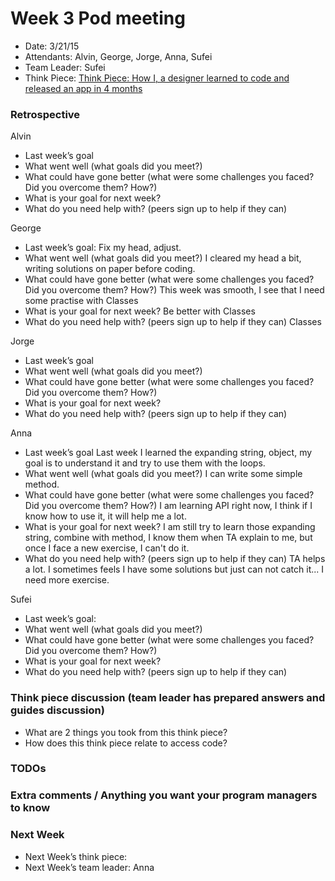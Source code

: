 # Week 3 Pod meeting

* Date: 3/21/15
* Attendants: Alvin, George, Jorge, Anna, Sufei
* Team Leader: Sufei
* Think Piece: [Think Piece: How I, a designer learned to code and released an app in 4 months](https://medium.com/ios-os-x-development/how-i-a-designer-learned-to-code-and-released-an-app-in-4-months-219d7c1b8df1)

### Retrospective

Alvin

* Last week’s goal
* What went well (what goals did you meet?)
* What could have gone better (what were some challenges you faced? Did you overcome them? How?)
* What is your goal for next week?
* What do you need help with? (peers sign up to help if they can)

George

* Last week’s goal: Fix my head, adjust.
* What went well (what goals did you meet?) I cleared my head a bit, writing solutions on paper before coding.
* What could have gone better (what were some challenges you faced? Did you overcome them? How?) This week was smooth, I see that I need some practise with Classes
* What is your goal for next week? Be better with Classes
* What do you need help with? (peers sign up to help if they can) Classes

Jorge

* Last week’s goal
* What went well (what goals did you meet?)
* What could have gone better (what were some challenges you faced? Did you overcome them? How?)
* What is your goal for next week?
* What do you need help with? (peers sign up to help if they can)

Anna

* Last week’s goal Last week I learned the expanding string, object, my goal is to understand it and try to use them with the loops. 
* What went well (what goals did you meet?) I can write some simple method.
* What could have gone better (what were some challenges you faced? Did you overcome them? How?) I am learning API right now, I think if I know how to use it, it will help me a lot. 
* What is your goal for next week? I am still try to learn those expanding string, combine with method, I know them when TA explain to me, but once I face a new exercise, I can't do it. 
* What do you need help with? (peers sign up to help if they can) TA helps a lot. I sometimes feels I have some solutions but just can not catch it... I need more exercise. 

Sufei

* Last week’s goal:
* What went well (what goals did you meet?)
* What could have gone better (what were some challenges you faced? Did you overcome them? How?)
* What is your goal for next week?
* What do you need help with? (peers sign up to help if they can)

### Think piece discussion (team leader has prepared answers and guides discussion)

* What are 2 things you took from this think piece?
* How does this think piece relate to access code?

### TODOs

### Extra comments / Anything you want your program managers to know

### Next Week

* Next Week’s think piece:
* Next Week’s team leader: Anna
